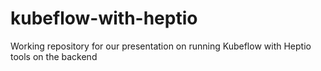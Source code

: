 # kubeflow-with-heptio
Working repository for our presentation on running Kubeflow with Heptio tools on the backend
